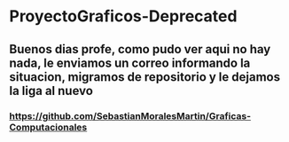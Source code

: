 # ProyectoGraficos-Deprecated

## Buenos dias profe, como pudo ver aqui no hay nada, le enviamos un correo informando la situacion, migramos de repositorio y le dejamos la liga al nuevo

### https://github.com/SebastianMoralesMartin/Graficas-Computacionales
